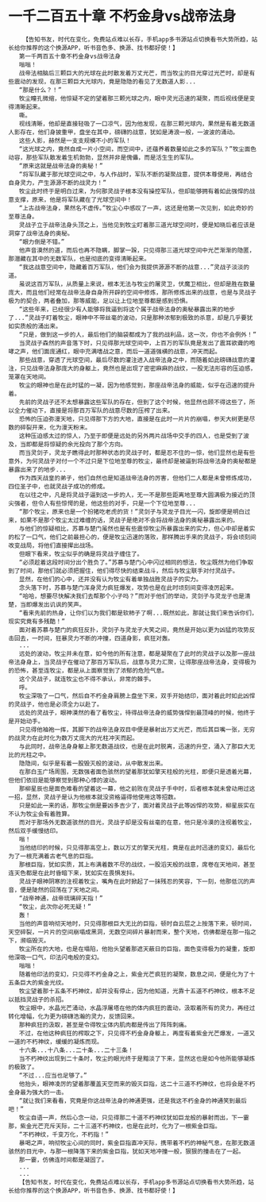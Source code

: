 # 一千二百五十章 不朽金身vs战帝法身
        【告知书友，时代在变化，免费站点难以长存，手机app多书源站点切换看书大势所趋，站长给你推荐的这个换源APP，听书音色多、换源、找书都好使！】
       第一千两百五十章不朽金身vs战帝法身
       嗡嗡！
       战帝法相脑后三颗巨大的光球在此时散发着万丈光芒，而当牧尘的目光穿过光芒时，却是有些震动的发现，在那三颗巨大光球内，竟是隐隐的看见了无数道人影...
       “那是什么？！”
       牧尘瞳孔微缩，他惊疑不定的望着那三颗光球之内，眼中灵光迅速的凝聚，而后视线便是变得清晰起来。
       嘶。
       视线清晰，他却是直接轻吸了一口凉气，因为他发现，在那三颗光球内，果然是有着无数道人影存在，他们身披重甲，盘坐在其中，磅礴的战意，犹如是涛浪一般，一波波的涌动。
       这些人影，赫然是一支支规模不小的军队！
       “这光球之内，竟然自成一片小空间，而空间中，还蕴养着数量如此之多的军队？”牧尘面色动容，那些军队散发着生机勃勃，显然并非是傀儡，而是活生生的军队。
       “原来这就是战帝法身的奥秘！”
       “将军队藏于那光球空间之中，与人作战时，军队不断的凝聚战意，提供本尊使用，再结合自身灵力，产生源源不断的战灵力！”
       牧尘此时终于是明白过来，为何那灵战子根本没有操控军队，但却能够拥有着如此强悍的战意支撑，原来，他是将军队藏在了光球空间中！
       “上古战帝法身，果然名不虚传。”牧尘心中感叹了一声，这还是他第一次见到，如此奇妙的至尊法身。
       灵战子立于战帝法身头顶之上，当他见到牧尘盯着那三道光球空间时，便是知晓后者应该是洞穿了战帝法身的奥秘。
       “眼力倒是不错。”
       他声音漠然的道，而后也再不隐瞒，脚掌一跺，只见得那三道光球空间中光芒渐渐的隐匿，那潜藏在其中的无数军队，也是彻底的变得清晰起来。
       “我这战意空间中，隐藏着百万军队，他们会为我提供源源不断的战意...”灵战子淡淡的道。
       虽说这百万军队，从质量上来说，根本无法与牧尘的屠灵卫，伏魔卫相比，但却是胜在数量庞大，而且他们经常在战帝法身自身所开辟的空间中修炼，那所修炼出来的战意，也是与灵战子极为的契合，两者叠加，那等威能，足以让上位地至尊都是感到恐惧。
       “这些年来，已经很少有人能够将我逼到将这个属于战帝法身的奥秘暴露出来的地步了...”灵战子盯着牧尘，眼神中不带丝毫的波动，只是那种浓郁到极致的杀意，却是几乎要犹如实质般的涌出来。
       “只是，做到这一步的人，最后他们的脑袋都成为了我的战利品，这一次，你也不会例外！”
       当灵战子森然的声音落下时，只见得那光球空间中，上百万的军队竟是发出了震耳欲聋的咆哮之声，他们面庞通红，眼中充满嗜战之意，而后一道道强横的战意，冲天而起。
       那些战意，穿透了光球空间，最后尽数的灌注进入战帝法身之中，而随着如此磅礴战意的灌注，只见战帝法身那庞大的身躯上，竟然也是出现了密密麻麻的战纹，一股无法形容的压迫感，笼罩在天地间。
       牧尘的眼神也是在此时猛的一凝，因为他感觉到，那座战帝法身的威能，似乎在迅速的提升着。
       先前的灵战子还不太想暴露这些军队的存在，但到了这个时候，他显然也顾不得这些了，所以全力催动下，直接是将那百万军队的战意尽数的压榨了出来。
       恐怖的压迫弥漫天地，只见得那下方的大地，直接是在此时一片片的崩塌，参天大树更是尽数的碎裂开来，化为漫天粉末。
       这种压迫感太过的惊人，乃至于即便是远处的另外两片战场中交手的四人，也是受到了波及，当即都是将惊疑的余光投向了那个方向。
       而当灵剑子，灵龙子瞧得此时那种状态的灵战子时，都是忍不住的一惊，他们显然也是有些意外，为何灵战子对付一个不过只是下位地至尊的牧尘，最终却是被逼到将战帝法身的奥秘都是暴露出来了的地步...
       作为西天战皇的弟子，他们自然也是知道战帝法身的厉害，但他们二人都是未曾修炼成功，四位圣子中，也就灵战子成功的修成。
       在以往之中，凡是将灵战子逼到这一步的人，无一不是那些距离地至尊大圆满极为接近的顶尖强者，但令人有些惊愕的是，他这些的对手，只是一个下位地至尊...
       “那个牧尘，原来也是一个扮猪吃老虎的货！”灵剑子与灵龙子目光一闪，旋即便是明白过来，如果不是那个牧尘太过难缠的话，灵战子是绝对不会将战帝法身的奥秘暴露出来的。
       与他们的惊疑相比，苏慕与楚门虽然也是有些震惊牧尘所暴露出来的实力，但心中却是着实的松了一口气，他们之前最担心的，便是牧尘迅速的落败，那样腾出手来的灵战子，将会顷刻间改变战局，将他们直接撵出战场。
       但眼下看来，牧尘似乎的确是将灵战子缠住了。
       “必须趁着这段时间分出个胜负了。”苏慕与楚门心中闪过相同的想法，牧尘既然为他们争取到了时间，那他们就必须把握住，他们得尽快的结束战斗，然后与牧尘联手对付灵战子。
       显然，在他们的心中，还并没有认为牧尘有着单独战胜灵战子的实力。
       念头落下时，苏慕与楚门浑身灵力疯狂爆发，攻势也是在此时顷刻间变得凌厉起来。
       “哈哈，想要尽快解决我们去帮那个小子吗？”而对于他们的举动，灵剑子与灵龙子也是清楚，当即爆发出讥讽的笑声。
       “看来先前的热身，让你们以为我们都是软柿子了啊...既然如此，那就让我们来告诉你们，现实究竟有多残酷！”
       面对着苏慕与楚门的疯狂反扑，灵剑子与灵龙子大笑之间，竟然是开始以更为凶猛的攻势反击回去，一时间，狂暴灵力不断的冲撞，四道身影，疯狂对轰。
       ...
       远处的波动，牧尘并未在意，如今他的所有注意，都是凝聚在了此时的灵战子以及那一座战帝法身身上，当灵战子在催动了那百万军队后，战意与灵力汇聚，让得那座战帝法身，变得极为的恐怖，甚至连牧尘，都是从上面察觉到了浓郁的危险气息。
       这个灵战子，就连牧尘也不得不承认，非常的棘手。
       呼。
       牧尘深吸了一口气，然后自不朽金身肩膀上盘坐下来，双手开始结印，面对着此时如此凶悍的灵战子，他也是必须全力以赴了。
       远处的灵战子，眼神漠然的看了看牧尘，待得战帝法身的威势强悍到最顶峰的时候，他终于是开始动手。
       只见得他袖袍一挥，其脚下的战帝法身双目中便是暴射出万丈光芒，而后其巨嘴一张，无穷的战灵力在此时化为数万丈庞大的光柱冲天而起。
       与此同时，战帝法身身躯上那无数道战纹，也是在此时脱离，迅速的升空，涌入了那巨大无比的光柱之中。
       隐隐间，似乎是有着一股毁灭般的波动，从中散发出来。
       在那白玉广场周围，无数强者面色骇然的望着那犹如擎天柱般的光柱，即便只是透着光幕，但他们依旧是能够察觉到那种心悸的波动。
       那柳星辰也是面色难看的望着这一幕，他之前败在灵战子手中时，后者根本就未曾动用过这一招，显然，灵战子是认为他根本就没资格逼得他使用这等招数。
       只是如此一来的话，那牧尘倒是要凶多吉少了，面对着灵战子此等凶悍的攻势，柳星辰实在不认为牧尘会有着胜算。
       而对于那场外无数道骇然的目光，灵战子却是没有丝毫的在意，他只是冷漠的注视着牧尘，然后双手缓慢结印。
       嗡！
       当他结印的时候，只见得那高空上，数以万丈的擎天光柱，竟是在此时迅速的变幻，最后化为了一根充满着古老气息的巨指。
       那根巨指，犹如实质，其上布满着数不尽的战纹，一股滔天般的战意，席卷在天地间，甚至连天色都是在此时昏暗下来，犹如实在畏惧发抖。
       灵战子眼神阴寒的注视着牧尘，嘴角在此时掀起了一抹残忍的笑容，下一刻，他那低沉的声音，便是陡然的回荡在了天地之间。
       “战帝神通，战帝琉璃碎天指！”
       “牧尘，此次你必死无疑！”
       轰！
       当他的声音响彻天地时，只见得那根巨大无比的巨指，顿时自云层之上按落下来，顿时间，天空碎裂，一片片的空间崩塌成黑洞，无数空间碎片暴射而来，整个天地，仿佛都是在那一指之下，濒临毁灭。
       牧尘所在的大地，也是在塌陷，他抬头望着那遮天蔽日的巨指，面色变得极为的凝重，旋即他深吸一口气，印法闪电般的变幻。
       嗡嗡！
       随着他印法的变幻，只见得不朽金身之上，紫金光芒疯狂的凝聚，数息之间，便是化为了十五条巨大的紫金光纹。
       牧尘望着那十五条不朽神纹，却并没有停止，因为他知道，光靠十五道不朽神纹，根本不足以抵挡灵战子的杀招。
       牧尘眼中，水晶光芒涌动，水晶浮屠塔在他的体内疯狂的震动，汲取着所有的灵力，再经过转化增幅，化为更为磅礴浩瀚的灵力，反馈回来。
       那种疯狂的汲取，甚至是令得牧尘体内肌肉都是传出了阵阵刺痛。
       不过，在他这种疯狂的榨取之下，只见得不朽金身身躯上，再度有着紫金光芒爆发，一道又一道的不朽神纹，缓缓的凝炼而现。
       十六条...十八条...二十条...二十三条！
       当不朽神纹出现到二十条时，牧尘的眼光终于是黯淡了下来，显然这也是如今他所能够凝炼的极致了。
       “不过...应当也足够了。”
       他抬头，眼神凌厉的望着那覆盖天空而来的毁灭巨指，这二十三道不朽神纹，也将会是不朽金身最为强大的一击。
       “就让我们来看看，究竟是你这战帝法身的神通更强，还是我这不朽金身的神通笑到最后吧！”
       牧尘自语一声，然后心念一动，只见得那二十道不朽神纹犹如巨龙般的暴射而出，下一霎那，紫金光芒充斥天际，二十三道不朽神纹，也是在此时，化为了一根紫金巨指。
       “不朽神纹，千变万化，不朽指！”
       暴喝之声，响彻牧尘心间的同时，紫金巨指直冲天际，携带着不朽的神秘气息，在那无数道骇然的目光中，与那一根降落下来的紫金巨指，犹如天地冲撞一般，狠狠的撞击在了一起。
       那一霎，仿佛连时间都是凝固了。
       ...
       ...
       【告知书友，时代在变化，免费站点难以长存，手机app多书源站点切换看书大势所趋，站长给你推荐的这个换源APP，听书音色多、换源、找书都好使！】